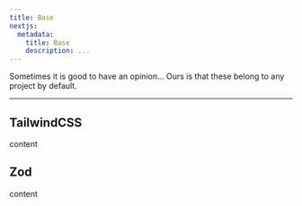 ```yaml
---
title: Base
nextjs:
  metadata:
    title: Base
    description: ...
---
```


Sometimes it is good to have an opinion... Ours is that these belong to any project by default.

---

## TailwindCSS
content

## Zod
content
